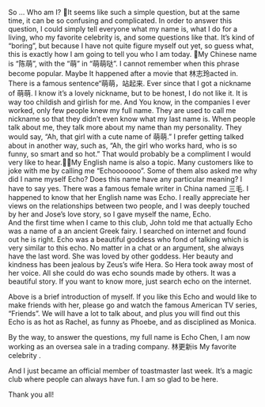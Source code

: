 So … Who am I?
It seems like such a simple question, but at the same time, it can be so confusing and complicated. In order to answer this question, I could simply tell everyone what my name is, what I do for a living, who my favorite celebrity is, and some questions like that. It’s kind of “boring”, but because I have not quite figure myself out yet, so guess what, this is exactly how I am going to tell you who I am today.
My Chinese name is “陈萌”, with the “萌” in “萌萌哒”. I cannot remember when this phrase become popular. Maybe It happened after a movie that 林志玲acted in. There is a famous sentence“萌萌，站起来.  Ever since that I got a nickname of 萌萌. I know it’s a lovely nickname, but to be honest, I do not like it. It is way too childish and girlish for me. And You know, in the companies I ever worked, only few people knew my full name. They are used to call me nickname so that they didn’t even know what my last name is. When people talk about me, they talk more about my name than my personality. They would say, “Ah, that girl with a cute name of 萌萌.” I prefer getting talked about in another way, such as, “Ah, the girl who works hard, who is so funny, so smart and so hot.” That would probably be a compliment I would very like to hear.My English name is also a topic. Many customers like to joke with me by calling me “Echooooooo”.  Some of them also asked me why did I name myself Echo? Does this name have any particular meaning? I have to say yes. There was a famous female writer in China named 三毛. I happened to know that her English name was Echo. I really appreciate her views on the relationships between two people, and I was deeply touched by her and Jose’s love story, so I gave myself the name, Echo.  
And  the first time when I came to this club, John told me that actually Echo was a name of a an ancient Greek fairy. I searched on internet and found out he is right. Echo was a beautiful goddess who fond of talking which is very similar to this echo. No matter in a chat or an argument, she always have the last word. She was loved by other goddess. Her beauty and kindness has been jealous by Zeus’s wife Hera. So Hera took away most of her voice. All she could do was echo sounds made by others. It was a beautiful story. If you want to know more, just search echo on the internet. 

Above is a brief introduction of myself. If you like this Echo and would like to make friends with her, please go and watch the famous American TV series, “Friends”. We will have a lot to talk about, and plus you will find out this Echo is as hot as Rachel, as funny as Phoebe, and as disciplined as Monica. 

By the way, to answer the questions, my full name is Echo Chen, I am now working as an oversea sale in a trading company. 林更新is My favorite celebrity .

And I just became an official member of toastmaster last week. It’s a magic club where people can always have fun. I am so glad to be here. 

Thank you all!

